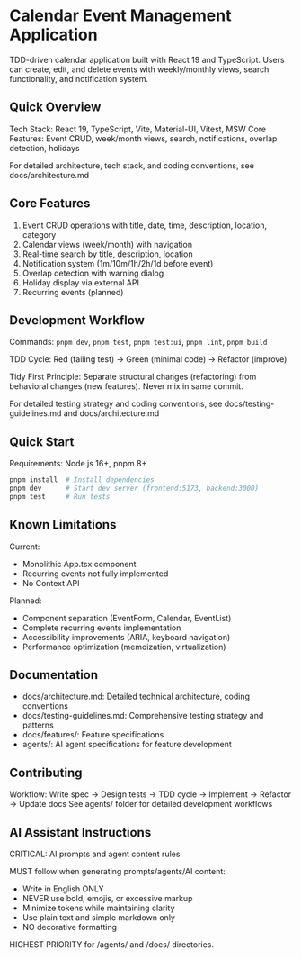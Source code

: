 # Calendar Event Management Application

TDD-driven calendar application built with React 19 and TypeScript. Users can create, edit, and delete events with weekly/monthly views, search functionality, and notification system.

## Quick Overview

Tech Stack: React 19, TypeScript, Vite, Material-UI, Vitest, MSW
Core Features: Event CRUD, week/month views, search, notifications, overlap detection, holidays

For detailed architecture, tech stack, and coding conventions, see docs/architecture.md

## Core Features

1. Event CRUD operations with title, date, time, description, location, category
2. Calendar views (week/month) with navigation
3. Real-time search by title, description, location
4. Notification system (1m/10m/1h/2h/1d before event)
5. Overlap detection with warning dialog
6. Holiday display via external API
7. Recurring events (planned)

## Development Workflow

Commands: `pnpm dev`, `pnpm test`, `pnpm test:ui`, `pnpm lint`, `pnpm build`

TDD Cycle: Red (failing test) → Green (minimal code) → Refactor (improve)

Tidy First Principle: Separate structural changes (refactoring) from behavioral changes (new features). Never mix in same commit.

For detailed testing strategy and coding conventions, see docs/testing-guidelines.md and docs/architecture.md

## Quick Start

Requirements: Node.js 16+, pnpm 8+

```bash
pnpm install  # Install dependencies
pnpm dev      # Start dev server (frontend:5173, backend:3000)
pnpm test     # Run tests
```

## Known Limitations

Current:
- Monolithic App.tsx component
- Recurring events not fully implemented
- No Context API

Planned:
- Component separation (EventForm, Calendar, EventList)
- Complete recurring events implementation
- Accessibility improvements (ARIA, keyboard navigation)
- Performance optimization (memoization, virtualization)

## Documentation

- docs/architecture.md: Detailed technical architecture, coding conventions
- docs/testing-guidelines.md: Comprehensive testing strategy and patterns
- docs/features/: Feature specifications
- agents/: AI agent specifications for feature development

## Contributing

Workflow: Write spec → Design tests → TDD cycle → Implement → Refactor → Update docs
See agents/ folder for detailed development workflows

## AI Assistant Instructions

CRITICAL: AI prompts and agent content rules

MUST follow when generating prompts/agents/AI content:
- Write in English ONLY
- NEVER use bold, emojis, or excessive markup
- Minimize tokens while maintaining clarity
- Use plain text and simple markdown only
- NO decorative formatting

HIGHEST PRIORITY for /agents/ and /docs/ directories.